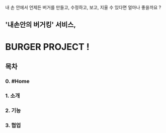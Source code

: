 내 손 안에서 언제든 버거를 만들고, 수정하고, 보고, 지울 수 있다면 얼마나 좋을까요 ? <br>
<h2>'내손안의 버거킹' 서비스,</h2> <h1>BURGER PROJECT !</h1>

<h2>목차</h2>
 
<h3>0. #Home</h3>

<h3>1. 소개</h3>

<h3>2. 기능</h3>

<h3>3. 협업</h3>
